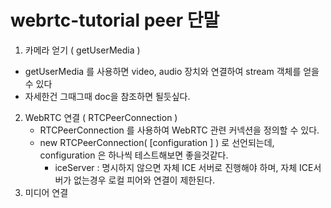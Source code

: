 # webrtc-tutorial peer 단말


1.  카메라 얻기 ( getUserMedia )
   - getUserMedia 를 사용하면 video, audio 장치와 연결하여 stream 객체를 얻을 수 있다
   - 자세한건 그때그때 doc을 참조하면 될듯싶다.
2. WebRTC 연결 ( RTCPeerConnection )
   - RTCPeerConnection 를 사용하여 WebRTC 관련 커넥션을 정의할 수 있다.
   - new RTCPeerConnection( [configuration ] ) 로 선언되는데, configuration 은 하나씩 테스트해보면 좋을것같다.
     - iceServer : 명시하지 않으면 자체 ICE 서버로 진행해야 하며, 자체 ICE서버가 없는경우 로컬 피어와 연결이 제한된다. 
3. 미디어 연결

